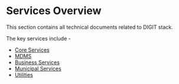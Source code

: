 # Services Overview

This section contains all technical documents related to DIGIT stack.

The key services include -

* [Core Services](core-service/)
* [MDMS]()
* [Business Services](business-service.md)
* [Municipal Services](municipal-service/)
* [Utilities](utilities.md)

